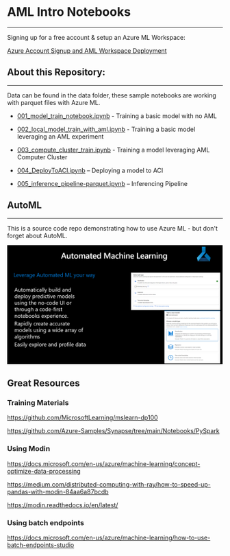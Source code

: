 # AML Intro Notebooks
----------------------

Signing up for a free account & setup an Azure ML Workspace: 

[Azure Account Signup and AML Workspace Deployment](CodeAThon.md)


## About this Repository:
----------------------

Data can be found in the data folder, these sample notebooks are working with
parquet files with Azure ML.

-   [001_model_train_notebook.ipynb](001_model_train_notebook.ipynb) - Training
    a basic model with no AML

-   [002_local_model_train_with_aml.ipynb](002_local_model_train_with_aml.ipynb) - Training a basic model leveraging an AML experiment

-   [003_compute_cluster_train.ipynb](003_compute_cluster_train.ipynb) -
    Training a model leveraging AML Computer Cluster

-   [004_DeployToACI.ipynb](004_DeployToACI.ipynb) – Deploying a model to ACI

-   [005_inference_pipeline-parquet.ipynb](005_inference_pipeline-parquet.ipynb)
    – Inferencing Pipeline

## AutoML
----------------------
This is a source code repo demonstrating how to use Azure ML - but don't forget about AutoML.  

![Graphical user interface, text Description automatically generated](media/e77c38939932afe3b27c7da9a98ee6c4.png)


Great Resources
---------------

### Training Materials

<https://github.com/MicrosoftLearning/mslearn-dp100>

<https://github.com/Azure-Samples/Synapse/tree/main/Notebooks/PySpark>

### Using Modin

<https://docs.microsoft.com/en-us/azure/machine-learning/concept-optimize-data-processing>

<https://medium.com/distributed-computing-with-ray/how-to-speed-up-pandas-with-modin-84aa6a87bcdb>

<https://modin.readthedocs.io/en/latest/>

### Using batch endpoints

<https://docs.microsoft.com/en-us/azure/machine-learning/how-to-use-batch-endpoints-studio>
